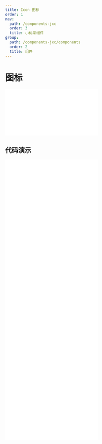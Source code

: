 ```yaml
---
title: Icon 图标
order: 1
nav:
  path: /components-jxc
  order: 3
  title: 小优采组件
group:
  path: /components-jxc/components
  order: 2
  title: 组件
---
```


# 图标

<div>
<embed src="@docs-common/icon/index.md"></embed>
</div>
        
## 代码演示

<Row gutter=8>

  <Col span=12>
    
  <div class="code-box"><embed src="@abiz-rc-jxc/icon/demo/basic-icon-jxc.md"></embed></div>
          
  <div class="code-box"><embed src="@abiz-rc-jxc/icon/demo/custom-icon-jxc.md"></embed></div>
          
  <div class="code-box"><embed src="@abiz-rc-jxc/icon/demo/scriptUrl-icon-jxc.md"></embed></div>
          
  </Col>
          
  <Col span=12>
    
  <div class="code-box"><embed src="@abiz-rc-jxc/icon/demo/two-tone-icon-jxc.md"></embed></div>
          
  <div class="code-box"><embed src="@abiz-rc-jxc/icon/demo/iconfont-icon-jxc.md"></embed></div>
          
  </Col>
          
</Row>
        
<div><embed src="@docs-common/icon/index-api.md"></embed><div>
